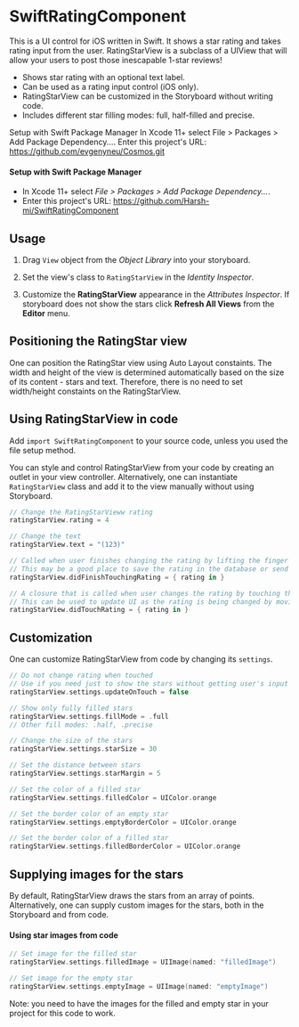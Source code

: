# SwiftRatingComponent

This is a UI control for iOS written in Swift. It shows a star rating and takes rating input from the user. RatingStarView is a subclass of a UIView that will allow your users to post those inescapable 1-star reviews!

* Shows star rating with an optional text label.
* Can be used as a rating input control (iOS only).
* RatingStarView can be customized in the Storyboard without writing code.
* Includes different star filling modes: full, half-filled and precise.

Setup with Swift Package Manager
In Xcode 11+ select File > Packages > Add Package Dependency....
Enter this project's URL: https://github.com/evgenyneu/Cosmos.git

#### Setup with Swift Package Manager

* In Xcode 11+ select *File > Packages > Add Package Dependency...*.
* Enter this project's URL: https://github.com/Harsh-mi/SwiftRatingComponent

## Usage

1) Drag `View` object from the *Object Library* into your storyboard.

2) Set the view's class to `RatingStarView` in the *Identity Inspector*.

3) Customize the **RatingStarView** appearance in the *Attributes Inspector*. If storyboard does not show the stars click **Refresh All Views** from the **Editor** menu.

## Positioning the RatingStar view

One can position the RatingStar view using Auto Layout constaints. The width and height of the view is determined automatically based on the size of its content - stars and text. Therefore, there is no need to set width/height constaints on the RatingStarView.

## Using RatingStarView in code

Add `import SwiftRatingComponent` to your source code, unless you used the file setup method.

You can style and control RatingStarView from your code by creating an outlet in your view controller. Alternatively, one can instantiate `RatingStarView` class and add it to the view manually without using Storyboard.

```Swift
// Change the RatingStarVieww rating
ratingStarView.rating = 4

// Change the text
ratingStarView.text = "(123)"

// Called when user finishes changing the rating by lifting the finger from the view.
// This may be a good place to save the rating in the database or send to the server.
ratingStarView.didFinishTouchingRating = { rating in }

// A closure that is called when user changes the rating by touching the view.
// This can be used to update UI as the rating is being changed by moving a finger.
ratingStarView.didTouchRating = { rating in }
```

## Customization

One can customize RatingStarView from code by changing its `settings`.

```Swift
// Do not change rating when touched
// Use if you need just to show the stars without getting user's input
ratingStarView.settings.updateOnTouch = false

// Show only fully filled stars
ratingStarView.settings.fillMode = .full
// Other fill modes: .half, .precise

// Change the size of the stars
ratingStarView.settings.starSize = 30

// Set the distance between stars
ratingStarView.settings.starMargin = 5

// Set the color of a filled star
ratingStarView.settings.filledColor = UIColor.orange

// Set the border color of an empty star
ratingStarView.settings.emptyBorderColor = UIColor.orange

// Set the border color of a filled star
ratingStarView.settings.filledBorderColor = UIColor.orange
```

## Supplying images for the stars

By default, RatingStarView draws the stars from an array of points. Alternatively, one can supply custom images for the stars, both in the Storyboard and from code.

#### Using star images from code

```Swift
// Set image for the filled star
ratingStarView.settings.filledImage = UIImage(named: "filledImage")

// Set image for the empty star
ratingStarView.settings.emptyImage = UIImage(named: "emptyImage")
```
Note: you need to have the images for the filled and empty star in your project for this code to work.
